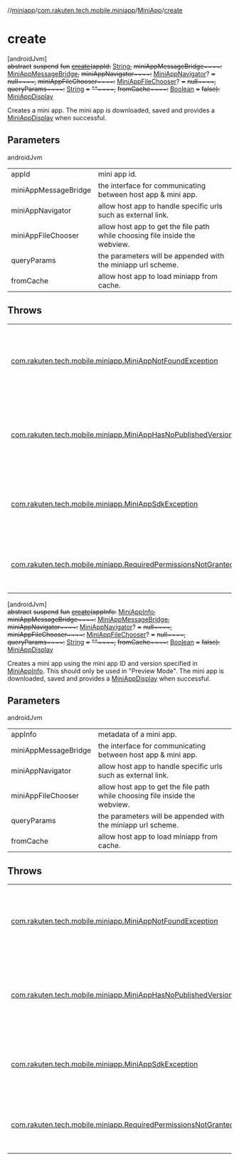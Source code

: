 //[miniapp](../../../index.md)/[com.rakuten.tech.mobile.miniapp](../index.md)/[MiniApp](index.md)/[create](create.md)

# create

[androidJvm]\
~~abstract~~ ~~suspend~~ ~~fun~~ [~~create~~](create.md)~~(~~~~appId~~~~:~~ [String](https://kotlinlang.org/api/latest/jvm/stdlib/kotlin/-string/index.html)~~,~~ ~~miniAppMessageBridge~~~~:~~ [MiniAppMessageBridge](../../com.rakuten.tech.mobile.miniapp.js/-mini-app-message-bridge/index.md)~~,~~ ~~miniAppNavigator~~~~:~~ [MiniAppNavigator](../../com.rakuten.tech.mobile.miniapp.navigator/-mini-app-navigator/index.md)? ~~=~~ ~~null~~~~,~~ ~~miniAppFileChooser~~~~:~~ [MiniAppFileChooser](../../com.rakuten.tech.mobile.miniapp.file/-mini-app-file-chooser/index.md)? ~~=~~ ~~null~~~~,~~ ~~queryParams~~~~:~~ [String](https://kotlinlang.org/api/latest/jvm/stdlib/kotlin/-string/index.html) ~~=~~ ~~""~~~~,~~ ~~fromCache~~~~:~~ [Boolean](https://kotlinlang.org/api/latest/jvm/stdlib/kotlin/-boolean/index.html) ~~=~~ ~~false~~~~)~~~~:~~ [MiniAppDisplay](../-mini-app-display/index.md)

Creates a mini app. The mini app is downloaded, saved and provides a [MiniAppDisplay](../-mini-app-display/index.md) when successful.

## Parameters

androidJvm

| | |
|---|---|
| appId | mini app id. |
| miniAppMessageBridge | the interface for communicating between host app & mini app. |
| miniAppNavigator | allow host app to handle specific urls such as external link. |
| miniAppFileChooser | allow host app to get the file path while choosing file inside the webview. |
| queryParams | the parameters will be appended with the miniapp url scheme. |
| fromCache | allow host app to load miniapp from cache. |

## Throws

| | |
|---|---|
| [com.rakuten.tech.mobile.miniapp.MiniAppNotFoundException](../-mini-app-not-found-exception/index.md) | when the specified project ID does not have any mini app exist on the server. |
| [com.rakuten.tech.mobile.miniapp.MiniAppHasNoPublishedVersionException](../-mini-app-has-no-published-version-exception/index.md) | when the specified mini app ID exists on the server but has no published versions |
| [com.rakuten.tech.mobile.miniapp.MiniAppSdkException](../-mini-app-sdk-exception/index.md) | when there is any other issue during fetching, downloading or creating the view. |
| [com.rakuten.tech.mobile.miniapp.RequiredPermissionsNotGrantedException](../-required-permissions-not-granted-exception/index.md) | when the required permissions of the manifest are not granted. |

[androidJvm]\
~~abstract~~ ~~suspend~~ ~~fun~~ [~~create~~](create.md)~~(~~~~appInfo~~~~:~~ [MiniAppInfo](../-mini-app-info/index.md)~~,~~ ~~miniAppMessageBridge~~~~:~~ [MiniAppMessageBridge](../../com.rakuten.tech.mobile.miniapp.js/-mini-app-message-bridge/index.md)~~,~~ ~~miniAppNavigator~~~~:~~ [MiniAppNavigator](../../com.rakuten.tech.mobile.miniapp.navigator/-mini-app-navigator/index.md)? ~~=~~ ~~null~~~~,~~ ~~miniAppFileChooser~~~~:~~ [MiniAppFileChooser](../../com.rakuten.tech.mobile.miniapp.file/-mini-app-file-chooser/index.md)? ~~=~~ ~~null~~~~,~~ ~~queryParams~~~~:~~ [String](https://kotlinlang.org/api/latest/jvm/stdlib/kotlin/-string/index.html) ~~=~~ ~~""~~~~,~~ ~~fromCache~~~~:~~ [Boolean](https://kotlinlang.org/api/latest/jvm/stdlib/kotlin/-boolean/index.html) ~~=~~ ~~false~~~~)~~~~:~~ [MiniAppDisplay](../-mini-app-display/index.md)

Creates a mini app using the mini app ID and version specified in [MiniAppInfo](../-mini-app-info/index.md). This should only be used in "Preview Mode". The mini app is downloaded, saved and provides a [MiniAppDisplay](../-mini-app-display/index.md) when successful.

## Parameters

androidJvm

| | |
|---|---|
| appInfo | metadata of a mini app. |
| miniAppMessageBridge | the interface for communicating between host app & mini app. |
| miniAppNavigator | allow host app to handle specific urls such as external link. |
| miniAppFileChooser | allow host app to get the file path while choosing file inside the webview. |
| queryParams | the parameters will be appended with the miniapp url scheme. |
| fromCache | allow host app to load miniapp from cache. |

## Throws

| | |
|---|---|
| [com.rakuten.tech.mobile.miniapp.MiniAppNotFoundException](../-mini-app-not-found-exception/index.md) | when the specified project ID does not have any mini app exist on the server. |
| [com.rakuten.tech.mobile.miniapp.MiniAppHasNoPublishedVersionException](../-mini-app-has-no-published-version-exception/index.md) | when the specified mini app ID exists on the server but has no published versions |
| [com.rakuten.tech.mobile.miniapp.MiniAppSdkException](../-mini-app-sdk-exception/index.md) | when there is any other issue during fetching, downloading or creating the view. |
| [com.rakuten.tech.mobile.miniapp.RequiredPermissionsNotGrantedException](../-required-permissions-not-granted-exception/index.md) | when the required permissions of the manifest are not granted. |
